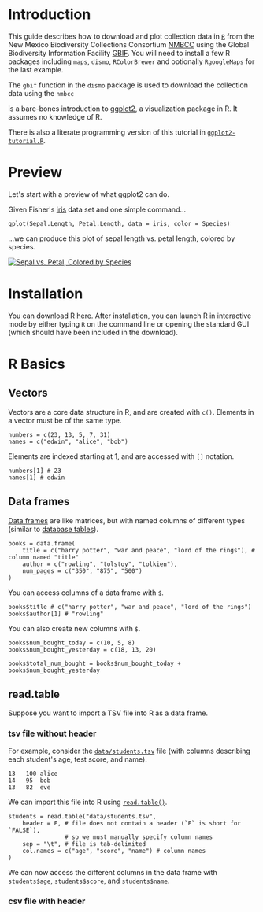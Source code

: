# Introduction

This guide describes how to download and plot collection data in [`R`](http://cran.r-project.org) from the New Mexico Biodiversity Collections Consortium [NMBCC](http://nmbiodiversity.org/) using the Global Biodiversity Information Facility [GBIF](http://data.gbif.org).  You will need to install a few R packages including `maps`, `dismo`, `RColorBrewer` and optionally `RgoogleMaps` for the last example.

The `gbif` function in the `dismo` package is used to download the collection data using the `nmbcc` 



is a bare-bones introduction to [ggplot2](http://had.co.nz/ggplot2/), a visualization package in R. It assumes no knowledge of R. 

There is also a literate programming version of this tutorial in [`ggplot2-tutorial.R`](https://github.com/echen/ggplot2-tutorial/blob/master/ggplot2-tutorial.R).

# Preview

Let's start with a preview of what ggplot2 can do.

Given Fisher's [iris](http://en.wikipedia.org/wiki/Iris_flower_data_set) data set and one simple command...

    qplot(Sepal.Length, Petal.Length, data = iris, color = Species)
    
...we can produce this plot of sepal length vs. petal length, colored by species.

[![Sepal vs. Petal, Colored by Species](http://dl.dropbox.com/u/10506/blog/r/ggplot2/sepal-vs-petal-specied.png)](http://dl.dropbox.com/u/10506/blog/r/ggplot2/sepal-vs-petal-specied.png)

# Installation

You can download R [here](http://cran.opensourceresources.org/). After installation, you can launch R in interactive mode by either typing `R` on the command line or opening the standard GUI (which should have been included in the download).

# R Basics

## Vectors

Vectors are a core data structure in R, and are created with `c()`. Elements in a vector must be of the same type.

	numbers = c(23, 13, 5, 7, 31)
	names = c("edwin", "alice", "bob")
		
Elements are indexed starting at 1, and are accessed with `[]` notation.

	numbers[1] # 23
	names[1] # edwin

## Data frames

[Data frames](http://www.r-tutor.com/r-introduction/data-frame) are like matrices, but with named columns of different types (similar to [database tables](http://code.google.com/p/sqldf/)).

    books = data.frame(
        title = c("harry potter", "war and peace", "lord of the rings"), # column named "title"
        author = c("rowling", "tolstoy", "tolkien"),
        num_pages = c("350", "875", "500")
    )
	
You can access columns of a data frame with `$`.

	books$title # c("harry potter", "war and peace", "lord of the rings")
	books$author[1] # "rowling"
	
You can also create new columns with `$`.

	books$num_bought_today = c(10, 5, 8)
	books$num_bought_yesterday = c(18, 13, 20)
	
	books$total_num_bought = books$num_bought_today + books$num_bought_yesterday
	
## read.table

Suppose you want to import a TSV file into R as a data frame.

### tsv file without header

For example, consider the [`data/students.tsv`](https://github.com/echen/r-tutorial/blob/master/data/students.tsv) file (with columns describing each student's age, test score, and name).

    13   100 alice
    14   95  bob
    13   82  eve
    
We can import this file into R using [`read.table()`](http://stat.ethz.ch/R-manual/R-devel/library/utils/html/read.table.html).

    students = read.table("data/students.tsv", 
        header = F, # file does not contain a header (`F` is short for `FALSE`),
                    # so we must manually specify column names                    
        sep = "\t", # file is tab-delimited        
        col.names = c("age", "score", "name") # column names
    )

We can now access the different columns in the data frame with `students$age`, `students$score`, and `students$name`.

### csv file with header
